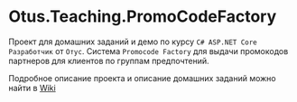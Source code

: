 # Otus.Teaching.PromoCodeFactory

Проект для домашних заданий и демо по курсу `C# ASP.NET Core Разработчик` от `Отус`.
Cистема `Promocode Factory` для выдачи промокодов партнеров для клиентов по группам предпочтений.

Подробное описание проекта и описание домашних заданий можно найти в [Wiki](https://gitlab.com/devgrav/otus.teaching.promocodefactory/-/wikis/Home)